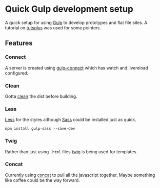 # Quick Gulp development setup

A quick setup for using [Gulp][1] to develop prototypes and
flat file sites. A tutorial on [tutsplus][2] was used for some pointers.

## Features

### Connect

A server is created using [gulp-connect][3] which has watch and livereload
configured.

### Clean

Gotta [clean][8] the dist before building.

### Less

[Less][4] for the styles although [Sass][5] could be installed just as quick.

    npm install gulp-sass --save-dev

### Twig

Rather than just using `.html` files [twig][6] is being used for templates.

### Concat

Currently using [concat][7] to pull all the javascript together. Maybe something
like coffee could be the way forward.

[1]:http://gulpjs.com/
[2]:http://code.tutsplus.com/tutorials/gulp-as-a-development-web-server--cms-20903
[3]:https://www.npmjs.com/package/gulp-connect
[4]:https://www.npmjs.com/package/gulp-less
[5]:https://www.npmjs.com/package/gulp-sass
[6]:https://www.npmjs.com/package/gulp-twig
[7]:https://github.com/contra/gulp-concat
[8]:https://www.npmjs.com/package/gulp-clean
